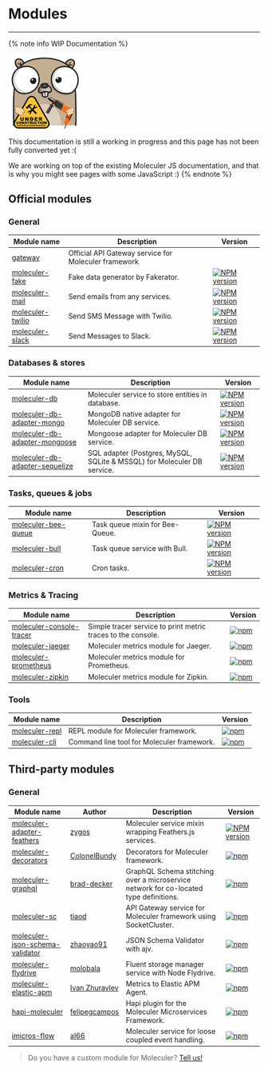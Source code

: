 # Modules

---

{% note info WIP Documentation %}

<img src="assets/under_construction.png" width=150/>

This documentation is still a working in progress and this page has not been fully converted yet :(

We are working on top of the existing Moleculer JS documentation, and that is why you might see pages with some JavaScript :)
{% endnote %}

## Official modules

### General

| Module name                                                                                                      | Description                                          | Version                                                                                                             |
| ---------------------------------------------------------------------------------------------------------------- | ---------------------------------------------------- | ------------------------------------------------------------------------------------------------------------------- |
| [gateway](gateway.html)                                                                                    | Official API Gateway service for Moleculer framework |    |
| [moleculer-fake](https://github.com/moleculerjs/moleculer-addons/tree/master/packages/moleculer-fake#readme)     | Fake data generator by Fakerator.                    | [![NPM version](https://img.shields.io/npm/v/moleculer-fake.svg)](https://www.npmjs.com/package/moleculer-fake)     |
| [moleculer-mail](https://github.com/moleculerjs/moleculer-addons/tree/master/packages/moleculer-mail#readme)     | Send emails from any services.                       | [![NPM version](https://img.shields.io/npm/v/moleculer-mail.svg)](https://www.npmjs.com/package/moleculer-mail)     |
| [moleculer-twilio](https://github.com/moleculerjs/moleculer-addons/tree/master/packages/moleculer-twilio#readme) | Send SMS Message with Twilio.                        | [![NPM version](https://img.shields.io/npm/v/moleculer-twilio.svg)](https://www.npmjs.com/package/moleculer-twilio) |
| [moleculer-slack](https://github.com/moleculerjs/moleculer-addons/tree/master/packages/moleculer-slack#readme)   | Send Messages to Slack.                              | [![NPM version](https://img.shields.io/npm/v/moleculer-slack.svg)](https://www.npmjs.com/package/moleculer-slack)   |

### Databases & stores

| Module name                                                                                                                              | Description                                                             | Version                                                                                                                                         |
| ---------------------------------------------------------------------------------------------------------------------------------------- | ----------------------------------------------------------------------- | ----------------------------------------------------------------------------------------------------------------------------------------------- |
| [moleculer-db](https://github.com/moleculerjs/moleculer-db/tree/master/packages/moleculer-db#readme)                                     | Moleculer service to store entities in database.                        | [![NPM version](https://img.shields.io/npm/v/moleculer-db.svg)](https://www.npmjs.com/package/moleculer-db)                                     |
| [moleculer-db-adapter-mongo](https://github.com/moleculerjs/moleculer-db/tree/master/packages/moleculer-db-adapter-mongo#readme)         | MongoDB native adapter for Moleculer DB service.                        | [![NPM version](https://img.shields.io/npm/v/moleculer-db-adapter-mongo.svg)](https://www.npmjs.com/package/moleculer-db-adapter-mongo)         |
| [moleculer-db-adapter-mongoose](https://github.com/moleculerjs/moleculer-db/tree/master/packages/moleculer-db-adapter-mongoose#readme)   | Mongoose adapter for Moleculer DB service.                              | [![NPM version](https://img.shields.io/npm/v/moleculer-db-adapter-mongoose.svg)](https://www.npmjs.com/package/moleculer-db-adapter-mongoose)   |
| [moleculer-db-adapter-sequelize](https://github.com/moleculerjs/moleculer-db/tree/master/packages/moleculer-db-adapter-sequelize#readme) | SQL adapter (Postgres, MySQL, SQLite & MSSQL) for Moleculer DB service. | [![NPM version](https://img.shields.io/npm/v/moleculer-db-adapter-sequelize.svg)](https://www.npmjs.com/package/moleculer-db-adapter-sequelize) |

### Tasks, queues & jobs

| Module name                                                                                                            | Description                     | Version                                                                                                                   |
| ---------------------------------------------------------------------------------------------------------------------- | ------------------------------- | ------------------------------------------------------------------------------------------------------------------------- |
| [moleculer-bee-queue](https://github.com/moleculerjs/moleculer-addons/tree/master/packages/moleculer-bee-queue#readme) | Task queue mixin for Bee-Queue. | [![NPM version](https://img.shields.io/npm/v/moleculer-bee-queue.svg)](https://www.npmjs.com/package/moleculer-bee-queue) |
| [moleculer-bull](https://github.com/moleculerjs/moleculer-addons/tree/master/packages/moleculer-bull#readme)           | Task queue service with Bull.   | [![NPM version](https://img.shields.io/npm/v/moleculer-bull.svg)](https://www.npmjs.com/package/moleculer-bull)           |
| [moleculer-cron](https://github.com/davidroman0O/moleculer-cron#readme)                                                | Cron tasks.                     | [![NPM version](https://img.shields.io/npm/v/moleculer-cron.svg)](https://www.npmjs.com/package/moleculer-cron)           |

### Metrics & Tracing

| Module name                                                                                                                       | Description                                                  | Version                                                                                                                                 |
| --------------------------------------------------------------------------------------------------------------------------------- | ------------------------------------------------------------ | --------------------------------------------------------------------------------------------------------------------------------------- |
| [moleculer-console-tracer](https://github.com/moleculerjs/moleculer-metrics/blob/master/packages/moleculer-console-tracer#readme) | Simple tracer service to print metric traces to the console. | [![npm](https://img.shields.io/npm/v/moleculer-console-tracer.svg?maxAge=3600)](https://www.npmjs.com/package/moleculer-console-tracer) |
| [moleculer-jaeger](https://github.com/moleculerjs/moleculer-metrics/blob/master/packages/moleculer-jaeger#readme)                 | Moleculer metrics module for Jaeger.                         | [![npm](https://img.shields.io/npm/v/moleculer-jaeger.svg?maxAge=3600)](https://www.npmjs.com/package/moleculer-jaeger)                 |
| [moleculer-prometheus](https://github.com/moleculerjs/moleculer-metrics/blob/master/packages/moleculer-prometheus#readme)         | Moleculer metrics module for Prometheus.                     | [![npm](https://img.shields.io/npm/v/moleculer-prometheus.svg?maxAge=3600)](https://www.npmjs.com/package/moleculer-prometheus)         |
| [moleculer-zipkin](https://github.com/moleculerjs/moleculer-metrics/blob/master/packages/moleculer-zipkin#readme)                 | Moleculer metrics module for Zipkin.                         | [![npm](https://img.shields.io/npm/v/moleculer-zipkin.svg?maxAge=3600)](https://www.npmjs.com/package/moleculer-zipkin)                 |

### Tools

| Module name                           | Description                                | Version                                                                                                             |
| ------------------------------------- | ------------------------------------------ | ------------------------------------------------------------------------------------------------------------------- |
| [moleculer-repl](moleculer-repl.html) | REPL module for Moleculer framework.       | [![npm](https://img.shields.io/npm/v/moleculer-repl.svg?maxAge=3600)](https://www.npmjs.com/package/moleculer-repl) |
| [moleculer-cli](moleculer-cli.html)   | Command line tool for Moleculer framework. | [![npm](https://img.shields.io/npm/v/moleculer-cli.svg?maxAge=3600)](https://www.npmjs.com/package/moleculer-cli)   |

## Third-party modules

### General

| Module name                                                                                            | Author                                            | Description                                                                           | Version                                                                                                                                               |
| ------------------------------------------------------------------------------------------------------ | ------------------------------------------------- | ------------------------------------------------------------------------------------- | ----------------------------------------------------------------------------------------------------------------------------------------------------- |
| [moleculer-adapter-feathers](https://github.com/zygos/moleculer-adapter-feathers#readme)               | [zygos](zygos)                                    | Moleculer service mixin wrapping Feathers.js services.                                | [![NPM version](https://img.shields.io/npm/v/moleculer-adapter-feathers.svg?maxAge=3600)](https://www.npmjs.com/package/moleculer-adapter-feathers)   |
| [moleculer-decorators](https://github.com/ColonelBundy/moleculer-decorators#readme)                    | [ColonelBundy](https://github.com/ColonelBundy)   | Decorators for Moleculer framework.                                                   | [![npm](https://img.shields.io/npm/v/moleculer-decorators.svg?maxAge=3600)](https://www.npmjs.com/package/moleculer-decorators)                       |
| [moleculer-graphql](https://github.com/ConciergeAuctions/moleculer-graphql#readme)                     | [brad-decker](https://github.com/brad-decker)     | GraphQL Schema stitching over a microservice network for co-located type definitions. | [![npm](https://img.shields.io/npm/v/moleculer-graphql.svg?maxAge=3600)](https://www.npmjs.com/package/moleculer-graphql)                             |
| [moleculer-sc](https://github.com/tiaod/moleculer-sc#readme)                                           | [tiaod](https://github.com/tiaod)                 | API Gateway service for Moleculer framework using SocketCluster.                      | [![npm](https://img.shields.io/npm/v/moleculer-sc.svg?maxAge=3600)](https://www.npmjs.com/package/moleculer-sc)                                       |
| [moleculer-json-schema-validator](https://github.com/zhaoyao91/moleculer-json-schema-validator#readme) | [zhaoyao91](https://github.com/zhaoyao91)         | JSON Schema Validator with ajv.                                                       | [![npm](https://img.shields.io/npm/v/moleculer-json-schema-validator.svg?maxAge=3600)](https://www.npmjs.com/package/moleculer-json-schema-validator) |
| [moleculer-flydrive](https://github.com/molobala/moleculer-flydrive#readme)                            | [molobala](https://github.com/molobala)           | Fluent storage manager service with Node Flydrive.                                    | [![npm](https://img.shields.io/npm/v/moleculer-flydrive.svg?maxAge=3600)](https://www.npmjs.com/package/moleculer-flydrive)                           |
| [moleculer-elastic-apm](https://github.com/intech/moleculer-elastic-apm)                               | [Ivan Zhuravlev](https://github.com/intech)       | Metrics to Elastic APM Agent.                                                         | [![npm](https://img.shields.io/npm/v/moleculer-elastic-apm.svg?maxAge=3600)](https://www.npmjs.com/package/moleculer-elastic-apm)                     |
| [hapi-moleculer](https://github.com/felipegcampos/hapi-moleculer)                                      | [felipegcampos](https://github.com/felipegcampos) | Hapi plugin for the Moleculer Microservices Framework.                                | [![npm](https://img.shields.io/npm/v/hapi-moleculer.svg?maxAge=3600)](https://www.npmjs.com/package/hapi-moleculer)                                   |
| [imicros-flow](https://github.com/al66/imicros-flow)                                                   | [al66](https://github.com/al66)                   | Moleculer service for loose coupled event handling.                                   | [![npm](https://img.shields.io/npm/v/imicros-flow.svg?maxAge=3600)](https://www.npmjs.com/package/imicros-flow)                                       |

> Do you have a custom module for Moleculer? [Tell us!](https://github.com/moleculerjs/moleculer/issues)
